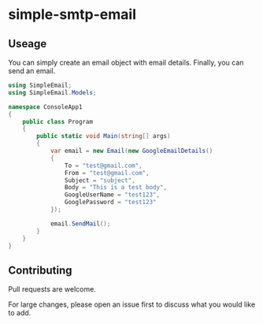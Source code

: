# simple-smtp-email

## Useage

You can simply create an email object with email details. Finally, you can send an email. 

```csharp
using SimpleEmail;
using SimpleEmail.Models;

namespace ConsoleApp1
{
    public class Program
    {
        public static void Main(string[] args)
        {
            var email = new Email(new GoogleEmailDetails()
            {
                To = "test@gmail.com",
                From = "test@gmail.com",
                Subject = "subject",
                Body = "This is a test body",
                GoogleUserName = "test123",
                GooglePassword = "test123"
            });

            email.SendMail();
        }
    }
}
```


## Contributing

Pull requests are welcome. 

For large changes, please open an issue first to discuss what you would like to add.
